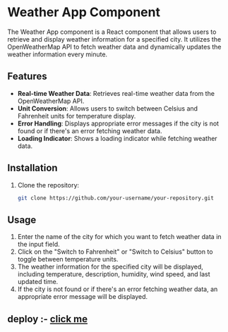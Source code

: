 # Weather App Component

The Weather App component is a React component that allows users to retrieve and display weather information for a specified city. It utilizes the OpenWeatherMap API to fetch weather data and dynamically updates the weather information every minute.

## Features

- **Real-time Weather Data**: Retrieves real-time weather data from the OpenWeatherMap API.
- **Unit Conversion**: Allows users to switch between Celsius and Fahrenheit units for temperature display.
- **Error Handling**: Displays appropriate error messages if the city is not found or if there's an error fetching weather data.
- **Loading Indicator**: Shows a loading indicator while fetching weather data.

## Installation

1. Clone the repository:

   ```bash
   git clone https://github.com/your-username/your-repository.git

## Usage

1. Enter the name of the city for which you want to fetch weather data in the input field.
2. Click on the "Switch to Fahrenheit" or "Switch to Celsius" button to toggle between temperature units.
3. The weather information for the specified city will be displayed, including temperature, description, humidity, wind speed, and last updated time.
4. If the city is not found or if there's an error fetching weather data, an appropriate error message will be displayed.

## deploy :- <a href="https://mellifluous-beijinho-c8191b.netlify.app/">click me </a>
